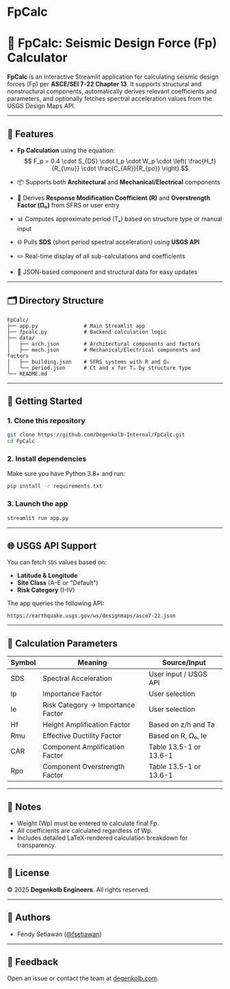 # FpCalc
# 📐 FpCalc: Seismic Design Force (Fp) Calculator

**FpCalc** is an interactive Streamlit application for calculating seismic design forces (Fp) per **ASCE/SEI 7-22 Chapter 13**. It supports structural and nonstructural components, automatically derives relevant coefficients and parameters, and optionally fetches spectral acceleration values from the USGS Design Maps API.

---

## 🔧 Features

- **Fp Calculation** using the equation:
  $$
  F_p = 0.4 \cdot S_{DS} \cdot I_p \cdot W_p \cdot \left( \frac{H_f}{R_{\mu}} \cdot \frac{C_{AR}}{R_{po}} \right)
  $$

- 📦 Supports both **Architectural** and **Mechanical/Electrical** components  
- 🧱 Derives **Response Modification Coefficient (R)** and **Overstrength Factor (Ω₀)** from SFRS or user entry  
- 📊 Computes approximate period (Tₐ) based on structure type or manual input  
- 🌐 Pulls **SDS** (short period spectral acceleration) using **USGS API**  
- ✏️ Real-time display of all sub-calculations and coefficients  
- 📄 JSON-based component and structural data for easy updates

---

## 🗂 Directory Structure

```
FpCalc/
├── app.py               # Main Streamlit app
├── fpcalc.py            # Backend calculation logic
├── data/
│   ├── arch.json        # Architectural components and factors
│   ├── mech.json        # Mechanical/Electrical components and factors
│   ├── building.json    # SFRS systems with R and Ω₀
│   └── period.json      # Ct and x for Tₐ by structure type
└── README.md
```

---

## 🚀 Getting Started

### 1. Clone this repository

```bash
git clone https://github.com/Degenkolb-Internal/FpCalc.git
cd FpCalc
```

### 2. Install dependencies

Make sure you have Python 3.8+ and run:

```bash
pip install -r requirements.txt
```

### 3. Launch the app

```bash
streamlit run app.py
```

---

## 🌐 USGS API Support

You can fetch `SDS` values based on:

- **Latitude & Longitude**
- **Site Class** (A–E or "Default")
- **Risk Category** (I–IV)

The app queries the following API:

```
https://earthquake.usgs.gov/ws/designmaps/asce7-22.json
```

---

## 🧮 Calculation Parameters

| Symbol | Meaning                             | Source/Input                        |
|--------|-------------------------------------|-------------------------------------|
| SDS    | Spectral Acceleration               | User input / USGS API               |
| Ip     | Importance Factor                   | User selection                      |
| Ie     | Risk Category → Importance Factor   | User selection                      |
| Hf     | Height Amplification Factor         | Based on z/h and Ta                 |
| Rmu    | Effective Ductility Factor          | Based on R, Ω₀, Ie                  |
| CAR    | Component Amplification Factor      | Table 13.5-1 or 13.6-1              |
| Rpo    | Component Overstrength Factor       | Table 13.5-1 or 13.6-1              |

---

## 📌 Notes

- Weight (Wp) must be entered to calculate final Fp.
- All coefficients are calculated regardless of Wp.
- Includes detailed LaTeX-rendered calculation breakdown for transparency.

---

## 📄 License

© 2025 **Degenkolb Engineers**. All rights reserved.

---

## 👷 Authors

- Fendy Setiawan ([@fsetiawan](mailto:fsetiawan@degenkolb.com))

---

## 💬 Feedback

Open an issue or contact the team at [degenkolb.com](https://www.degenkolb.com).

